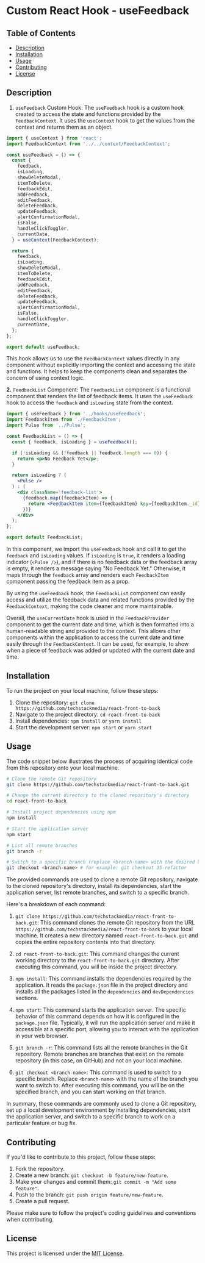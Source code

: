 # Custom React Hook - useFeedback

## Table of Contents

- [Description](#description)
- [Installation](#installation)
- [Usage](#usage)
- [Contributing](#contributing)
- [License](#license)

## Description

1. `useFeedback` Custom Hook:
The `useFeedback` hook is a custom hook created to access the state and functions provided by the `FeedbackContext`. It uses the `useContext` hook to get the values from the context and returns them as an object.

```jsx
import { useContext } from 'react';
import FeedbackContext from '../../context/FeedbackContext';

const useFeedback = () => {
  const {
    feedback,
    isLoading,
    showDeleteModal,
    itemToDelete,
    feedbackEdit,
    addFeedback,
    editFeedback,
    deleteFeedback,
    updateFeedback,
    alertConfirmationModal,
    isFalse,
    handleClickToggler,
    currentDate,
  } = useContext(FeedbackContext);

  return {
    feedback,
    isLoading,
    showDeleteModal,
    itemToDelete,
    feedbackEdit,
    addFeedback,
    editFeedback,
    deleteFeedback,
    updateFeedback,
    alertConfirmationModal,
    isFalse,
    handleClickToggler,
    currentDate,
  };
};

export default useFeedback;
```

This hook allows us to use the `FeedbackContext` values directly in any component without explicitly importing the context and accessing the state and functions. It helps to keep the components clean and separates the concern of using context logic.

**2.** `FeedbackList` Component:
The `FeedbackList` component is a functional component that renders the list of feedback items. It uses the `useFeedback` hook to access the `feedback` and `isLoading` state from the context.

```jsx
import { useFeedback } from '../hooks/useFeedback';
import FeedbackItem from './FeedbackItem';
import Pulse from '../Pulse';

const FeedbackList = () => {
  const { feedback, isLoading } = useFeedback();

  if (!isLoading && (!feedback || feedback.length === 0)) {
    return <p>No Feedback Yet</p>;
  }

  return isLoading ? (
    <Pulse />
  ) : (
    <div className='feedback-list'>
      {feedback.map((feedbackItem) => {
        return <FeedbackItem item={feedbackItem} key={feedbackItem._id} />;
      })}
    </div>
  );
};

export default FeedbackList;
```

In this component, we import the `useFeedback` hook and call it to get the `feedback` and `isLoading` values. If `isLoading` is `true`, it renders a loading indicator (`<Pulse />`), and if there is no feedback data or the feedback array is empty, it renders a message saying "No Feedback Yet." Otherwise, it maps through the `feedback` array and renders each `FeedbackItem` component passing the feedback item as a prop.

By using the `useFeedback` hook, the `FeedbackList` component can easily access and utilize the feedback data and related functions provided by the `FeedbackContext`, making the code cleaner and more maintainable.

Overall, the `useCurrentDate` hook is used in the `FeedbackProvider` component to get the current date and time, which is then formatted into a human-readable string and provided to the context. This allows other components within the application to access the current date and time easily through the `FeedbackContext`. It can be used, for example, to show when a piece of feedback was added or updated with the current date and time.

## Installation

To run the project on your local machine, follow these steps:

1. Clone the repository: `git clone https://github.com/techstackmedia/react-front-to-back`
2. Navigate to the project directory: `cd react-front-to-back`
3. Install dependencies: `npm install` or `yarn install`
4. Start the development server: `npm start` or `yarn start`

## Usage

The code snippet below illustrates the process of acquiring identical code from this repository onto your local machine.

```bash
# Clone the remote Git repository
git clone https://github.com/techstackmedia/react-front-to-back.git

# Change the current directory to the cloned repository's directory
cd react-front-to-back

# Install project dependencies using npm
npm install

# Start the application server
npm start

# List all remote branches
git branch -r

# Switch to a specific branch (replace <branch-name> with the desired branch name)
git checkout <branch-name> # for example: git checkout 35-refactor
```

The provided commands are used to clone a remote Git repository, navigate to the cloned repository's directory, install its dependencies, start the application server, list remote branches, and switch to a specific branch.

Here's a breakdown of each command:

1. `git clone https://github.com/techstackmedia/react-front-to-back.git`: This command clones the remote Git repository from the URL `https://github.com/techstackmedia/react-front-to-back` to your local machine. It creates a new directory named `react-front-to-back.git` and copies the entire repository contents into that directory.

2. `cd react-front-to-back.git`: This command changes the current working directory to the `react-front-to-back.git` directory. After executing this command, you will be inside the project directory.

3. `npm install`: This command installs the dependencies required by the application. It reads the `package.json` file in the project directory and installs all the packages listed in the `dependencies` and `devDependencies` sections.

4. `npm start`: This command starts the application server. The specific behavior of this command depends on how it is configured in the `package.json` file. Typically, it will run the application server and make it accessible at a specific port, allowing you to interact with the application in your web browser.

5. `git branch -r`: This command lists all the remote branches in the Git repository. Remote branches are branches that exist on the remote repository (in this case, on GitHub) and not on your local machine.

6. `git checkout <branch-name>`: This command is used to switch to a specific branch. Replace `<branch-name>` with the name of the branch you want to switch to. After executing this command, you will be on the specified branch, and you can start working on that branch.

In summary, these commands are commonly used to clone a Git repository, set up a local development environment by installing dependencies, start the application server, and switch to a specific branch to work on a particular feature or bug fix.

## Contributing

If you'd like to contribute to this project, follow these steps:

1. Fork the repository.
2. Create a new branch: `git checkout -b feature/new-feature`.
3. Make your changes and commit them: `git commit -m "Add some feature"`.
4. Push to the branch: `git push origin feature/new-feature`.
5. Create a pull request.

Please make sure to follow the project's coding guidelines and conventions when contributing.

## License

This project is licensed under the [MIT License](https://opensource.org/licenses/MIT).
